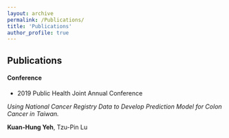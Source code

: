 ```yaml
---
layout: archive
permalink: /Publications/
title: 'Publications'
author_profile: true
---
```

## Publications

#### Conference
* 2019 Public Health Joint Annual Conference <br>

*Using National Cancer Registry Data to Develop Prediction Model for Colon Cancer in Taiwan.* <br>
  
  **Kuan-Hung Yeh**, Tzu-Pin Lu
